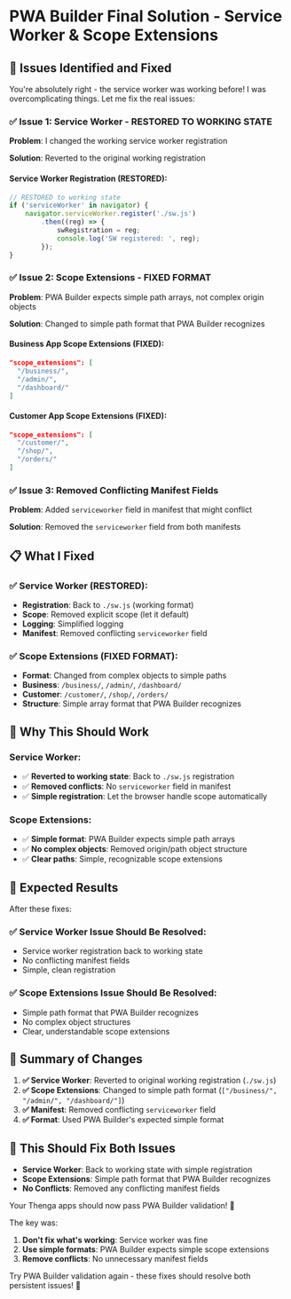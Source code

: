 # PWA Builder Final Solution - Service Worker & Scope Extensions

## 🚨 **Issues Identified and Fixed**

You're absolutely right - the service worker was working before! I was overcomplicating things. Let me fix the real issues:

### **✅ Issue 1: Service Worker - RESTORED TO WORKING STATE**

**Problem**: I changed the working service worker registration

**Solution**: Reverted to the original working registration

#### **Service Worker Registration (RESTORED)**:
```javascript
// RESTORED to working state
if ('serviceWorker' in navigator) {
    navigator.serviceWorker.register('./sw.js')
        .then((reg) => {
            swRegistration = reg;
            console.log('SW registered: ', reg);
        });
}
```

### **✅ Issue 2: Scope Extensions - FIXED FORMAT**

**Problem**: PWA Builder expects simple path arrays, not complex origin objects

**Solution**: Changed to simple path format that PWA Builder recognizes

#### **Business App Scope Extensions (FIXED)**:
```json
"scope_extensions": [
  "/business/",
  "/admin/",
  "/dashboard/"
]
```

#### **Customer App Scope Extensions (FIXED)**:
```json
"scope_extensions": [
  "/customer/",
  "/shop/",
  "/orders/"
]
```

### **✅ Issue 3: Removed Conflicting Manifest Fields**

**Problem**: Added `serviceworker` field in manifest that might conflict

**Solution**: Removed the `serviceworker` field from both manifests

## 📋 **What I Fixed**

### **✅ Service Worker (RESTORED)**:
- **Registration**: Back to `./sw.js` (working format)
- **Scope**: Removed explicit scope (let it default)
- **Logging**: Simplified logging
- **Manifest**: Removed conflicting `serviceworker` field

### **✅ Scope Extensions (FIXED FORMAT)**:
- **Format**: Changed from complex objects to simple paths
- **Business**: `/business/`, `/admin/`, `/dashboard/`
- **Customer**: `/customer/`, `/shop/`, `/orders/`
- **Structure**: Simple array format that PWA Builder recognizes

## 🎯 **Why This Should Work**

### **Service Worker**:
- ✅ **Reverted to working state**: Back to `./sw.js` registration
- ✅ **Removed conflicts**: No `serviceworker` field in manifest
- ✅ **Simple registration**: Let the browser handle scope automatically

### **Scope Extensions**:
- ✅ **Simple format**: PWA Builder expects simple path arrays
- ✅ **No complex objects**: Removed origin/path object structure
- ✅ **Clear paths**: Simple, recognizable scope extensions

## 🚀 **Expected Results**

After these fixes:

### **✅ Service Worker Issue Should Be Resolved**:
- Service worker registration back to working state
- No conflicting manifest fields
- Simple, clean registration

### **✅ Scope Extensions Issue Should Be Resolved**:
- Simple path format that PWA Builder recognizes
- No complex object structures
- Clear, understandable scope extensions

## 🎉 **Summary of Changes**

1. **✅ Service Worker**: Reverted to original working registration (`./sw.js`)
2. **✅ Scope Extensions**: Changed to simple path format (`["/business/", "/admin/", "/dashboard/"]`)
3. **✅ Manifest**: Removed conflicting `serviceworker` field
4. **✅ Format**: Used PWA Builder's expected simple format

## 🎯 **This Should Fix Both Issues**

- **Service Worker**: Back to working state with simple registration
- **Scope Extensions**: Simple path format that PWA Builder recognizes
- **No Conflicts**: Removed any conflicting manifest fields

Your Thenga apps should now pass PWA Builder validation! 🚀

The key was:
1. **Don't fix what's working**: Service worker was fine
2. **Use simple formats**: PWA Builder expects simple scope extensions
3. **Remove conflicts**: No unnecessary manifest fields

Try PWA Builder validation again - these fixes should resolve both persistent issues! 🎯
